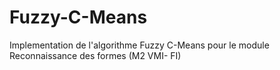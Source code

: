 # Fuzzy-C-Means
Implementation de l'algorithme Fuzzy C-Means pour le module Reconnaissance des formes (M2 VMI- FI)
